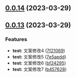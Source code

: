 ## [0.0.14](https://github.com/sjs14/test-changelog/compare/v0.0.13...v0.0.14) (2023-03-29)



## [0.0.13](https://github.com/sjs14/test-changelog/compare/v0.0.6...v0.0.13) (2023-03-29)


### Features

* **test:** 文案修改4 ([7f21069](https://github.com/sjs14/test-changelog/commit/7f210691f0f5b1a3a3af4909d2f9a6477cb400be))
* **test:** 文案修改5 ([7e5aedd](https://github.com/sjs14/test-changelog/commit/7e5aeddad73fa58b037a2350c098ffef009d034d))
* **test:** 文案修改6 ([bf24295](https://github.com/sjs14/test-changelog/commit/bf24295098127bce98076cc1c978b77366acb963))
* **test:** 文案修改7 ([b457628](https://github.com/sjs14/test-changelog/commit/b457628666158b73e58598a7ff0fe643d9a60186))



